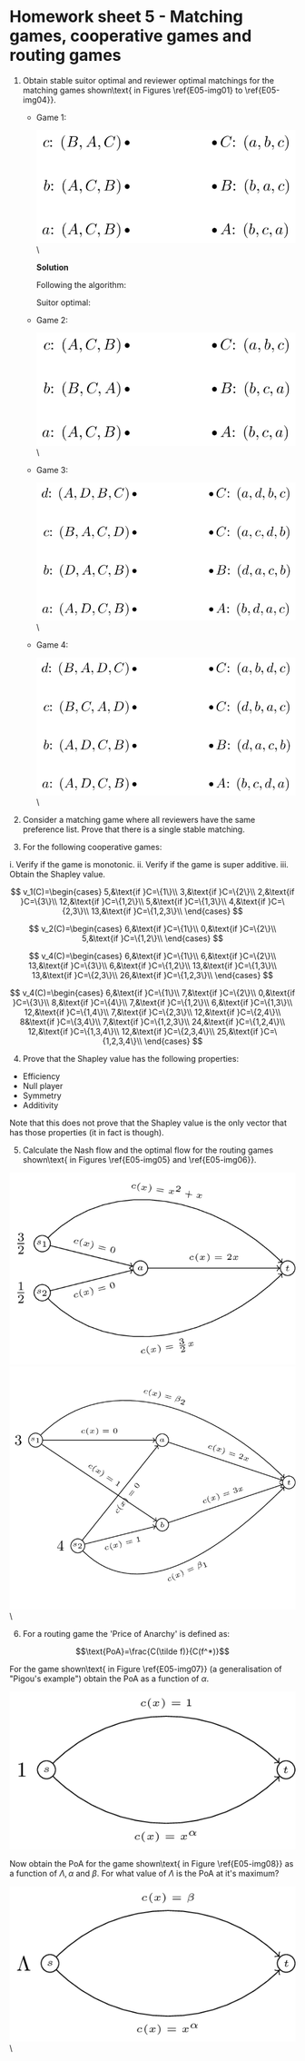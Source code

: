 # Homework sheet 5 - Matching games, cooperative games and routing games

1. Obtain stable suitor optimal and reviewer optimal matchings for the matching games shown\text{ in Figures \ref{E05-img01} to \ref{E05-img04}}.


    - Game 1:

        ![Matching game 1 \label{E05-img01}](images/E05-img01.png)\

        **Solution**

        Following the algorithm:

        Suitor optimal:



    - Game 2:

        ![Matching game 2 \label{E05-img02}](images/E05-img02.png)\

    - Game 3:

        ![Matching game 3 \label{E05-img03}](images/E05-img03.png)\

    - Game 4:

        ![Matching game 4 \label{E05-img04}](images/E05-img04.png)\


2. Consider a matching game where all reviewers have the same preference list. Prove that there is a single stable matching.

3. For the following cooperative games:

i. Verify if the game is monotonic.
ii. Verify if the game is super additive.
iii. Obtain the Shapley value.

$$
v_1(C)=\begin{cases}
5,&\text{if }C=\{1\}\\
3,&\text{if }C=\{2\}\\
2,&\text{if }C=\{3\}\\
12,&\text{if }C=\{1,2\}\\
5,&\text{if }C=\{1,3\}\\
4,&\text{if }C=\{2,3\}\\
13,&\text{if }C=\{1,2,3\}\\
\end{cases}
$$

$$
v_2(C)=\begin{cases}
6,&\text{if }C=\{1\}\\
0,&\text{if }C=\{2\}\\
5,&\text{if }C=\{1,2\}\\
\end{cases}
$$

$$
v_4(C)=\begin{cases}
6,&\text{if }C=\{1\}\\
6,&\text{if }C=\{2\}\\
13,&\text{if }C=\{3\}\\
6,&\text{if }C=\{1,2\}\\
13,&\text{if }C=\{1,3\}\\
13,&\text{if }C=\{2,3\}\\
26,&\text{if }C=\{1,2,3\}\\
\end{cases}
$$

$$
v_4(C)=\begin{cases}
6,&\text{if }C=\{1\}\\
7,&\text{if }C=\{2\}\\
0,&\text{if }C=\{3\}\\
8,&\text{if }C=\{4\}\\
7,&\text{if }C=\{1,2\}\\
6,&\text{if }C=\{1,3\}\\
12,&\text{if }C=\{1,4\}\\
7,&\text{if }C=\{2,3\}\\
12,&\text{if }C=\{2,4\}\\
8&\text{if }C=\{3,4\}\\
7,&\text{if }C=\{1,2,3\}\\
24,&\text{if }C=\{1,2,4\}\\
12,&\text{if }C=\{1,3,4\}\\
12,&\text{if }C=\{2,3,4\}\\
25,&\text{if }C=\{1,2,3,4\}\\
\end{cases}
$$

4. Prove that the Shapley value has the following properties:

- Efficiency
- Null player
- Symmetry
- Additivity

Note that this does not prove that the Shapley value is the only vector that has those properties (it in fact is though).

5. Calculate the Nash flow and the optimal flow for the routing games shown\text{ in Figures \ref{E05-img05} and \ref{E05-img06}}.

![Routing game 1\label{E05-img05}](images/E05-img05.png)\
![Routing game 2\label{E05-img06}](images/E05-img06.png)\

6. For a routing game the 'Price of Anarchy' is defined as:

$$\text{PoA}=\frac{C(\tilde f)}{C(f^*)}$$

For the game shown\text{ in Figure \ref{E05-img07}} (a generalisation of "Pigou's example") obtain the PoA as a function of $\alpha$.

![A generalization of Pigou's example\label{E05-img07}](images/E05-img07.png)

Now obtain the PoA for the game shown\text{ in Figure \ref{E05-img08}} as a function of $\Lambda, \alpha$ and $\beta$. For what value of $\Lambda$ is the PoA at it's maximum?

![A further generalization of Pigou's example\label{E05-img08}](images/E05-img08.png)\
